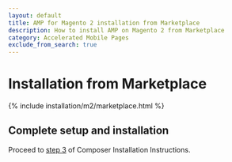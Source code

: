 ```yaml
---
layout: default
title: AMP for Magento 2 installation from Marketplace
description: How to install AMP on Magento 2 from Marketplace
category: Accelerated Mobile Pages
exclude_from_search: true
---
```


# Installation from Marketplace

{% include installation/m2/marketplace.html %}

## Complete setup and installation

Proceed to [step 3](../composer/#3-setup-configuration-and-content) of
Composer Installation Instructions.
